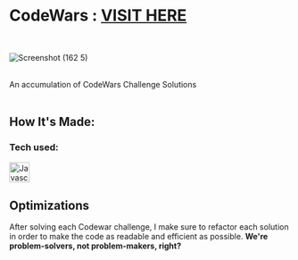 # CodeWars : <a href="https://www.codewars.com/users/nfolkman1" target="_blank">VISIT HERE</a>
<br>

![Screenshot (162 5)](https://user-images.githubusercontent.com/98185555/167752537-c7ec38bf-6a9b-48f0-9e7f-6fed08b45d2d.png)

<br>
An accumulation of CodeWars Challenge Solutions
<br>
<br>

## How It's Made:

**<h3>Tech used:</h3>** <a href="https://developer.mozilla.org/en-US/docs/Web/JavaScript" target="_blank" rel="noreferrer"><img src="https://raw.githubusercontent.com/danielcranney/readme-generator/main/public/icons/skills/javascript-colored.svg" width="36" height="36" alt="Javascript" /></a>

## Optimizations
After solving each Codewar challenge, I make sure to refactor each solution in order to make the code as readable and efficient as possible. <strong>We're problem-solvers, not problem-makers, right?</strong>

<br>

